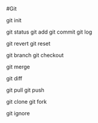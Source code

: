 #Git

git init

git status
git add
git commit
git log

git revert
git reset

git branch
git checkout

git merge

git diff

git pull
git push

git clone
git fork

git ignore